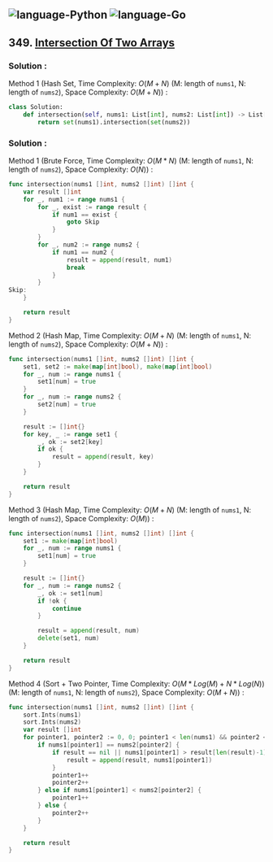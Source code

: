 ![language-Python](https://img.shields.io/badge/Python-ffd43b?style=for-the-badge&logo=PYTHON)
![language-Go](https://img.shields.io/badge/Go-00add8?style=for-the-badge&logo=GO&logoColor=white)
---

## 349. [Intersection Of Two Arrays](https://leetcode.com/problems/intersection-of-two-arrays)

### Solution :

Method 1 (Hash Set, Time Complexity: $O(M+N)$ (M: length of `nums1`, N: length of `nums2`), Space Complexity: $O(M+N)$) :
```python
class Solution:
    def intersection(self, nums1: List[int], nums2: List[int]) -> List[int]:
        return set(nums1).intersection(set(nums2))
```

### Solution :

Method 1 (Brute Force, Time Complexity: $O(M*N)$ (M: length of `nums1`, N: length of `nums2`), Space Complexity: $O(N)$) :
```go
func intersection(nums1 []int, nums2 []int) []int {
    var result []int
    for _, num1 := range nums1 {
        for _, exist := range result {
            if num1 == exist {
                goto Skip
            }
        }
        for _, num2 := range nums2 {
            if num1 == num2 {
                result = append(result, num1)
                break
            }
        }
Skip:
    }

    return result
}
```

Method 2 (Hash Map, Time Complexity: $O(M+N)$ (M: length of `nums1`, N: length of `nums2`), Space Complexity: $O(M+N)$) :
```go
func intersection(nums1 []int, nums2 []int) []int {
    set1, set2 := make(map[int]bool), make(map[int]bool)
    for _, num := range nums1 {
        set1[num] = true
    }
    for _, num := range nums2 {
        set2[num] = true
    }

    result := []int{}
    for key, _ := range set1 {
        _, ok := set2[key]
        if ok {
            result = append(result, key)
        }
    }

    return result
}
```

Method 3 (Hash Map, Time Complexity: $O(M+N)$ (M: length of `nums1`, N: length of `nums2`), Space Complexity: $O(M)$) :
```go
func intersection(nums1 []int, nums2 []int) []int {
    set1 := make(map[int]bool)
    for _, num := range nums1 {
        set1[num] = true
    }

    result := []int{}
    for _, num := range nums2 {
        _, ok := set1[num]
        if !ok {
            continue
        }

        result = append(result, num)
        delete(set1, num)
    }

    return result
}
```

Method 4 (Sort + Two Pointer, Time Complexity: $O(M*Log(M)+N*Log(N))$ (M: length of `nums1`, N: length of `nums2`), Space Complexity: $O(M+N)$) :
```go
func intersection(nums1 []int, nums2 []int) []int {
    sort.Ints(nums1)
    sort.Ints(nums2)
    var result []int
    for pointer1, pointer2 := 0, 0; pointer1 < len(nums1) && pointer2 < len(nums2); {
        if nums1[pointer1] == nums2[pointer2] {
            if result == nil || nums1[pointer1] > result[len(result)-1] {
                result = append(result, nums1[pointer1])
            }
            pointer1++
            pointer2++
        } else if nums1[pointer1] < nums2[pointer2] {
            pointer1++
        } else {
            pointer2++
        }
    }

    return result
}
```
